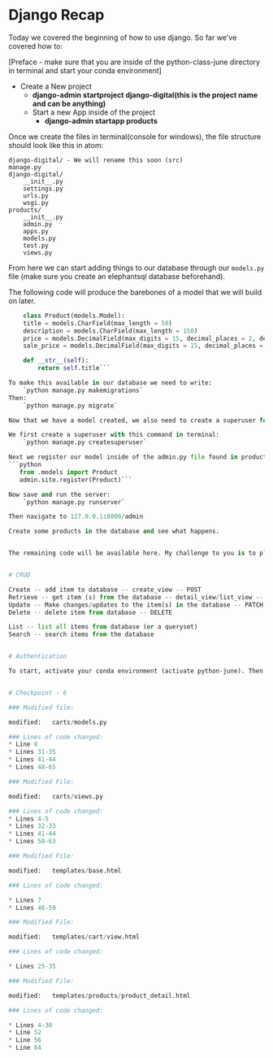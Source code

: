 
# Django Recap

Today we covered the beginning of how to use django. So far we've covered how to:

[Preface - make sure that you are inside of the python-class-june directory in terminal and start your conda environment]

* Create a New project
    * **django-admin startproject django-digital(this is the project name and can be anything)**
    * Start a new App inside of the project
        * **django-admin startapp products**


Once we create the files in terminal(console for windows), the file structure should look like this in atom:

    django-digital/ - We will rename this soon (src)
    manage.py
    django-digital/
        __init__.py
        settings.py
        urls.py
        wsgi.py
    products/
        __init__.py
        admin.py
        apps.py
        models.py
        test.py
        views.py

From here we can start adding things to our database through our `models.py` file (make sure you create an elephantsql database beforehand).

The following code will produce the barebones of a model that we will build on later.

```python
    class Product(models.Model):
    title = models.CharField(max_length = 50)
    description = models.CharField(max_length = 150)
    price = models.DecimalField(max_digits = 15, decimal_places = 2, default=9.99)
    sale_price = models.DecimalField(max_digits = 15, decimal_places = 2, blank=True, null=True)

    def __str__(self):
        return self.title```

To make this available in our database we need to write:
    `python manage.py makemigrations`
Then:
    `python manage.py migrate`

Now that we have a model created, we also need to create a superuser for the project and register the model to the admin panel.

We first create a superuser with this command in terminal:
    `python manage.py createsuperuser`

Next we register our model inside of the admin.py file found in products/
```python
   from .models import Product
   admin.site.register(Product)```

Now save and run the server:
    `python manage.py runserver`

Then navigate to 127.0.0.1:8000/admin

Create some products in the database and see what happens.


The remaining code will be available here. My challenge to you is to play around with the code. Clone the repo, take some things out, add some things in and see what each part of the code does. If you have questions. Bring them tomorrow.


# CRUD

Create -- add item to database -- create_view -- POST
Retrieve -- get item (s) from the database -- detail_view/list_view -- GET
Update -- Make changes/updates to the item(s) in the database -- PATCH / PUT / POST
Delete -- delete item from database -- DELETE

List -- list all items from database (or a queryset)
Search -- search items from the database


# Authentication

To start, activate your conda environment (activate python-june). Then install django-allauth (pip install django-allauth), django-crispy-forms (pip install --upgrade django-crispy-forms) and sendgrid-django(pip install sendgrid-django).


# Checkpoint - 6

### Modified file:

modified:   carts/models.py

### Lines of code changed:
* Line 8
* Lines 31-35
* Lines 41-44
* Lines 48-65

### Modified File:

modified:   carts/views.py

### Lines of code changed:
* Lines 4-5
* Lines 32-33
* Lines 41-44
* Lines 50-63

### Modified File:

modified:   templates/base.html

### Lines of code changed:

* Lines 7
* Lines 46-59

### Modified File:

modified:   templates/cart/view.html

### Lines of code changed:

* Lines 25-35

### Modified File:

modified:   templates/products/product_detail.html

### Lines of code changed:

* Lines 4-30
* Line 52
* Line 56
* Line 64
